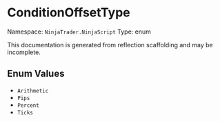 # ConditionOffsetType

Namespace: `NinjaTrader.NinjaScript`
Type: enum

This documentation is generated from reflection scaffolding and may be incomplete.

## Enum Values
- `Arithmetic`
- `Pips`
- `Percent`
- `Ticks`
